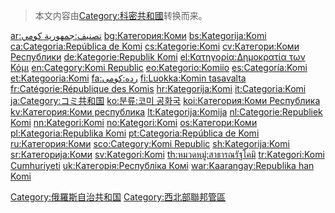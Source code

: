> 本文内容由[Category:科密共和國](https://zh.wikipedia.org/wiki/Category:科密共和國)转换而来。


[ar:تصنيف:جمهورية كومي](https://zh.wikipedia.org/wiki/ar:تصنيف:جمهورية_كومي "wikilink") [bg:Категория:Коми](https://zh.wikipedia.org/wiki/bg:Категория:Коми "wikilink") [bs:Kategorija:Komi](https://zh.wikipedia.org/wiki/bs:Kategorija:Komi "wikilink") [ca:Categoria:República de Komi](https://zh.wikipedia.org/wiki/ca:Categoria:República_de_Komi "wikilink") [cs:Kategorie:Komi](https://zh.wikipedia.org/wiki/cs:Kategorie:Komi "wikilink") [cv:Категори:Коми Республики](https://zh.wikipedia.org/wiki/cv:Категори:Коми_Республики "wikilink") [de:Kategorie:Republik Komi](https://zh.wikipedia.org/wiki/de:Kategorie:Republik_Komi "wikilink") [el:Κατηγορία:Δημοκρατία των Κόμι](https://zh.wikipedia.org/wiki/el:Κατηγορία:Δημοκρατία_των_Κόμι "wikilink") [en:Category:Komi Republic](https://zh.wikipedia.org/wiki/en:Category:Komi_Republic "wikilink") [eo:Kategorio:Komiio](https://zh.wikipedia.org/wiki/eo:Kategorio:Komiio "wikilink") [es:Categoría:Komi](https://zh.wikipedia.org/wiki/es:Categoría:Komi "wikilink") [et:Kategooria:Komi](https://zh.wikipedia.org/wiki/et:Kategooria:Komi "wikilink") [fa:رده:کومی](https://zh.wikipedia.org/wiki/fa:رده:کومی "wikilink") [fi:Luokka:Komin tasavalta](https://zh.wikipedia.org/wiki/fi:Luokka:Komin_tasavalta "wikilink") [fr:Catégorie:République des Komis](https://zh.wikipedia.org/wiki/fr:Catégorie:République_des_Komis "wikilink") [hr:Kategorija:Komi](https://zh.wikipedia.org/wiki/hr:Kategorija:Komi "wikilink") [it:Categoria:Komi](https://zh.wikipedia.org/wiki/it:Categoria:Komi "wikilink") [ja:Category:コミ共和国](https://zh.wikipedia.org/wiki/ja:Category:コミ共和国 "wikilink") [ko:분류:코미 공화국](https://zh.wikipedia.org/wiki/ko:분류:코미_공화국 "wikilink") [koi:Категория:Коми Республика](https://zh.wikipedia.org/wiki/koi:Категория:Коми_Республика "wikilink") [kv:Категория:Коми республика](https://zh.wikipedia.org/wiki/kv:Категория:Коми_республика "wikilink") [lt:Kategorija:Komija](https://zh.wikipedia.org/wiki/lt:Kategorija:Komija "wikilink") [nl:Categorie:Republiek Komi](https://zh.wikipedia.org/wiki/nl:Categorie:Republiek_Komi "wikilink") [nn:Kategori:Komi](https://zh.wikipedia.org/wiki/nn:Kategori:Komi "wikilink") [no:Kategori:Komi](https://zh.wikipedia.org/wiki/no:Kategori:Komi "wikilink") [os:Категори:Коми](https://zh.wikipedia.org/wiki/os:Категори:Коми "wikilink") [pl:Kategoria:Republika Komi](https://zh.wikipedia.org/wiki/pl:Kategoria:Republika_Komi "wikilink") [pt:Categoria:República de Komi](https://zh.wikipedia.org/wiki/pt:Categoria:República_de_Komi "wikilink") [ru:Категория:Коми](https://zh.wikipedia.org/wiki/ru:Категория:Коми "wikilink") [sco:Category:Komi Republic](https://zh.wikipedia.org/wiki/sco:Category:Komi_Republic "wikilink") [sh:Kategorija:Komi](https://zh.wikipedia.org/wiki/sh:Kategorija:Komi "wikilink") [sr:Категорија:Коми](https://zh.wikipedia.org/wiki/sr:Категорија:Коми "wikilink") [sv:Kategori:Komi](https://zh.wikipedia.org/wiki/sv:Kategori:Komi "wikilink") [th:หมวดหมู่:สาธารณรัฐโคมิ](https://zh.wikipedia.org/wiki/th:หมวดหมู่:สาธารณรัฐโคมิ "wikilink") [tr:Kategori:Komi Cumhuriyeti](https://zh.wikipedia.org/wiki/tr:Kategori:Komi_Cumhuriyeti "wikilink") [uk:Категорія:Республіка Комі](https://zh.wikipedia.org/wiki/uk:Категорія:Республіка_Комі "wikilink") [war:Kaarangay:Republika han Komi](https://zh.wikipedia.org/wiki/war:Kaarangay:Republika_han_Komi "wikilink")

[Category:俄羅斯自治共和国](https://zh.wikipedia.org/wiki/Category:俄羅斯自治共和国 "wikilink") [Category:西北部聯邦管區](https://zh.wikipedia.org/wiki/Category:西北部聯邦管區 "wikilink")